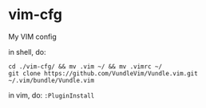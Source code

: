 # vim-cfg
My VIM config

in shell, do:
```git clone https://github.com/SejDevStuff/vim-cfg.git
cd ./vim-cfg/ && mv .vim ~/ && mv .vimrc ~/
git clone https://github.com/VundleVim/Vundle.vim.git ~/.vim/bundle/Vundle.vim

```

in vim, do:
```:PluginInstall```
